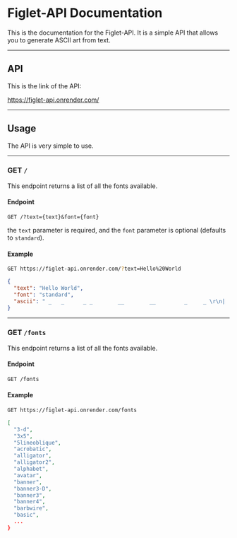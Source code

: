 # Figlet-API Documentation

This is the documentation for the Figlet-API. It is a simple API that allows you to generate ASCII art from text.
____

## API

This is the link of the API:

https://figlet-api.onrender.com/
____

## Usage

The API is very simple to use.
____

### GET `/`

This endpoint returns a list of all the fonts available.

#### Endpoint

```
GET /?text={text}&font={font}
```

the `text` parameter is required, and the `font` parameter is optional (defaults to `standard`).

#### Example

```bash
GET https://figlet-api.onrender.com/?text=Hello%20World
```

```json
{
  "text": "Hello World",
  "font": "standard",
  "ascii": " _   _      _ _        __        __         _     _ \r\n| | | | ___| | | ___   \\ \\      / /__  _ __| | __| |\r\n| |_| |/ _ \\ | |/ _ \\   \\ \\ /\\ / / _ \\| '__| |/ _` |\r\n|  _  |  __/ | | (_) |   \\ V  V / (_) | |  | | (_| |\r\n|_| |_|\\___|_|_|\\___/     \\_/\\_/ \\___/|_|  |_|\\__,_|\r\n"
}
```

____

### GET `/fonts`

This endpoint returns a list of all the fonts available.

#### Endpoint

```bash
GET /fonts
```

#### Example

```bash
GET https://figlet-api.onrender.com/fonts
```

```json
[
  "3-d",
  "3x5",
  "5lineoblique",
  "acrobatic",
  "alligator",
  "alligator2",
  "alphabet",
  "avatar",
  "banner",
  "banner3-D",
  "banner3",
  "banner4",
  "barbwire",
  "basic",
  ...
}
```
